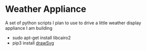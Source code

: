 Weather Appliance
=================

A set of python scripts I plan to use to drive a little weather display appliance I am building

- sudo apt-get install libcairo2
- pip3 install [drawSvg](https://pypi.org/project/drawSvg/)